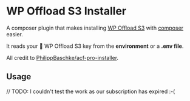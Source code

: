 # WP Offload S3 Installer

A composer plugin that makes installing [WP Offload S3] with [composer] easier. 

It reads your :key: WP Offload S3 key from the **environment** or a **.env file**.

All credit to [PhilippBaschke/acf-pro-installer].

[WP Offload S3]: https://deliciousbrains.com/wp-offload-s3/
[composer]: https://github.com/composer/composer
[PhilippBaschke/acf-pro-installer]: https://github.com/PhilippBaschke/acf-pro-installer

## Usage

// TODO: I couldn't test the work as our subscription has expired :-(
